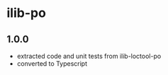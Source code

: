 # ilib-po

## 1.0.0

- extracted code and unit tests from ilib-loctool-po
- converted to Typescript
